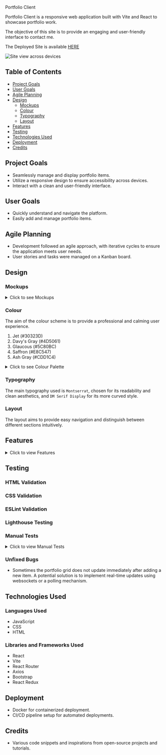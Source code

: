  Portfolio Client

Portfolio Client is a responsive web application built with Vite and React to showcase portfolio work.

The objective of this site is to provide an engaging and user-friendly interface to contact me.

The Deployed Site is available [HERE]()

![Site view across devices]()

## Table of Contents

- [Project Goals](#project-goals)
- [User Goals](#user-goals)
- [Agile Planning](#agile-planning)
- [Design](#design)
  - [Mockups](#mockups)
  - [Colour](#colour)
  - [Typography](#typography)
  - [Layout](#layout)
- [Features](#features)
- [Testing](#testing)
- [Technologies Used](#technologies-used)
- [Deployment](#deployment)
- [Credits](#credits)

## Project Goals

- Seamlessly manage and display portfolio items.
- Utilize a responsive design to ensure accessibility across devices.
- Interact with a clean and user-friendly interface.

## User Goals

- Quickly understand and navigate the platform.
- Easily add and manage portfolio items.

## Agile Planning

- Development followed an agile approach, with iterative cycles to ensure the application meets user needs.
- User stories and tasks were managed on a Kanban board.

## Design

### Mockups

<details>
    <summary>Click to see Mockups</summary>

</details>


### Colour

The aim of the colour scheme is to provide a professional and calming user experience.

1. Jet (#30323D)
2. Davy's Gray (#4D5061)
3. Glaucous (#5C80BC)
4. Saffron (#E8C547)
5. Ash Gray (#CDD1C4)

<details>
  <summary>Click to see Colour Palette</summary>
  <img src="readmecontent/images/colors.png" alt="Colour Palette">
</details>


### Typography

The main typography used is `Montserrat`, chosen for its readability and clean aesthetics, and `DM Serif Display` for its more curved style.

### Layout

The layout aims to provide easy navigation and distinguish between different sections intuitively.

## Features

<details>
  <summary>Click to view Features </summary>
  <ul>
    <li>Responsive grid layout for portfolio items.</li>
    <li>Detailed view for each portfolio item.</li>
    <li>Add/Edit portfolio items functionality.</li>
    <li>Advanced filtering and search (future feature).</li>
    <li>Integration with social media (future feature).</li>
    <li>Analytics and visitor tracking (future feature).</li>
  </ul>
</details>

## Testing

### HTML Validation

### CSS Validation

### ESLint Validation

### Lighthouse Testing

### Manual Tests

<details>
  <summary>Click to view Manual Tests</summary>

| Test Case # | Description                       | Steps                                             | Expected Result                                    | Actual Result |
|-------------|-----------------------------------|--------------------------------------------------|--------------------------------------------------|---------------|
| 1           | User Registration                 | 1. Navigate to "/register".<br>2. Fill out and submit the form. | User is registered and redirected to the login page. |          |
| 2           | User Login                        | 1. Navigate to "/login".<br>2. Enter credentials and submit. | User is logged in and redirected to the homepage. |          |
| 3           | Add Portfolio Item                | 1. Navigate to "/add".<br>2. Fill out and submit the form. | New item is added to the portfolio list.          |          |

</details>

### Unfixed Bugs

- Sometimes the portfolio grid does not update immediately after adding a new item. A potential solution is to implement real-time updates using websockets or a polling mechanism.

## Technologies Used

### Languages Used

- JavaScript
- CSS
- HTML

### Libraries and Frameworks Used

- React
- Vite
- React Router
- Axios
- Bootstrap
- React Redux


## Deployment

- Docker for containerized deployment.
- CI/CD pipeline setup for automated deployments.

## Credits

- Various code snippets and inspirations from open-source projects and tutorials.